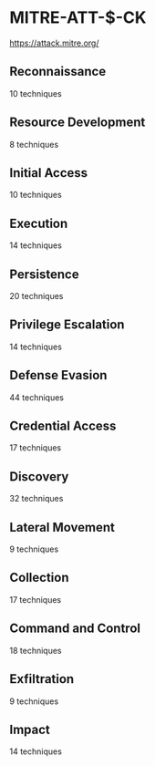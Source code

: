 # MITRE-ATT-$-CK 
<https://attack.mitre.org/>
## Reconnaissance
10 techniques

## Resource Development	
8 techniques

## Initial Access	
10 techniques

## Execution
14 techniques

## Persistence
20 techniques

## Privilege Escalation
14 techniques

## Defense Evasion
44 techniques

## Credential Access
17 techniques

## Discovery
32 techniques

## Lateral Movement
9 techniques

## Collection
17 techniques

## Command and Control
18 techniques

## Exfiltration
9 techniques

## Impact
14 techniques

